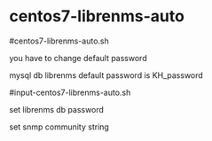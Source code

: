 # centos7-librenms-auto

#centos7-librenms-auto.sh

you have to change default password

mysql db librenms default password is KH_password

#input-centos7-librenms-auto.sh

set librenms db password

set snmp community string
